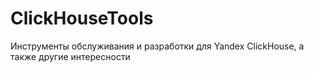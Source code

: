 # ClickHouseTools
Инструменты обслуживания и разработки для Yandex ClickHouse, а также другие интересности
